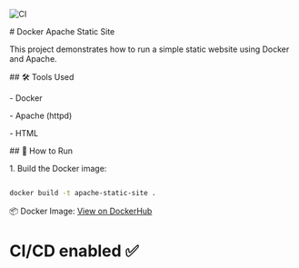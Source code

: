 ![CI](https://github.com/Abhishek-rao2/docker-apache-static-site/actions/workflows/docker-build.yml/badge.svg)


\# Docker Apache Static Site



This project demonstrates how to run a simple static website using Docker and Apache.



\## 🛠️ Tools Used

\- Docker

\- Apache (httpd)

\- HTML



\## 🚀 How to Run




1\. Build the Docker image:

```bash

docker build -t apache-static-site .

```

📦 Docker Image: [View on DockerHub](https://hub.docker.com/r/abhidochub123/apache-static-site)

# CI/CD enabled ✅
